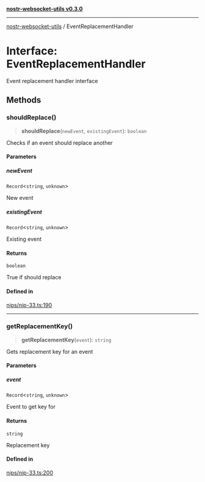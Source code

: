 [**nostr-websocket-utils v0.3.0**](../README.md)

***

[nostr-websocket-utils](../globals.md) / EventReplacementHandler

# Interface: EventReplacementHandler

Event replacement handler interface

## Methods

### shouldReplace()

> **shouldReplace**(`newEvent`, `existingEvent`): `boolean`

Checks if an event should replace another

#### Parameters

##### newEvent

`Record`\<`string`, `unknown`\>

New event

##### existingEvent

`Record`\<`string`, `unknown`\>

Existing event

#### Returns

`boolean`

True if should replace

#### Defined in

[nips/nip-33.ts:190](https://github.com/HumanjavaEnterprises/nostr-websocket-utils/blob/main/src/nips/nip-33.ts#L190)

***

### getReplacementKey()

> **getReplacementKey**(`event`): `string`

Gets replacement key for an event

#### Parameters

##### event

`Record`\<`string`, `unknown`\>

Event to get key for

#### Returns

`string`

Replacement key

#### Defined in

[nips/nip-33.ts:200](https://github.com/HumanjavaEnterprises/nostr-websocket-utils/blob/main/src/nips/nip-33.ts#L200)
